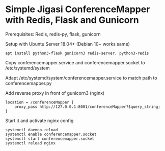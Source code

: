 Simple Jigasi ConferenceMapper with Redis, Flask and Gunicorn
=============================================================

Prerequisites: Redis, redis-py, flask, gunicorn

Setup with Ubuntu Server 18.04+ (Debian 10+ works same)

    apt install python3-flask gunicorn3 redis-server, python3-redis

Copy conferencemapper.service and conferencemapper.socket to /etc/systemd/system

Adapt /etc/systemd/system/conferencemapper.service to match path to conferencemapper.py

Add reverse proxy in front of gunicorn3 (nginx)

    location = /conferenceMapper {
        proxy_pass http://127.0.0.1:8001/conferenceMapper?$query_string;
    }

Start it and activate nginx config

    systemctl daemon-reload
    systemctl enable conferencemapper.socket
    systemctl start conferencemapper.socket
    systemctl reload nginx
